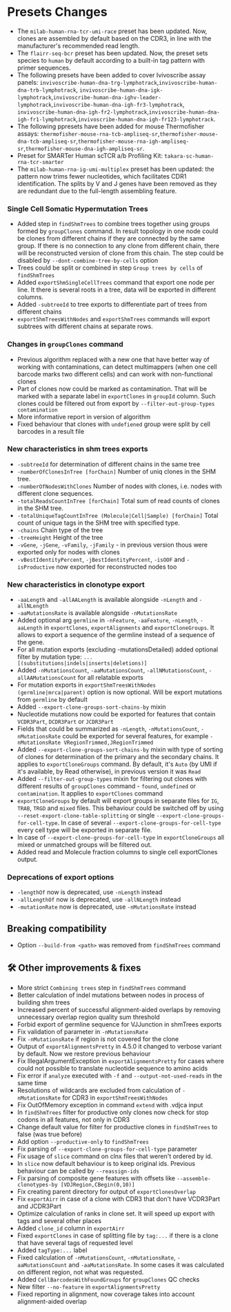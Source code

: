 # Presets Changes

- The `milab-human-rna-tcr-umi-race` preset has been updated. Now, clones are assembled by default based on the CDR3, in
  line with the manufacturer's recommended read length.
- The `flairr-seq-bcr` preset has been updated. Now, the preset sets species to `human` by default according to a
  built-in tag pattern with primer sequences.
- The following presets have been added to cover Ivivoscribe assay
  panels: `invivoscribe-human-dna-trg-lymphotrack`,`invivoscribe-human-dna-trb-lymphotrack`, `invivoscribe-human-dna-igk-lymphotrack`,`invivoscribe-human-dna-ighv-leader-lymphotrack`,`invivoscribe-human-dna-igh-fr3-lymphotrack`, `invivoscribe-human-dna-igh-fr2-lymphotrack`,`invivoscribe-human-dna-igh-fr1-lymphotrack`,`invivoscribe-human-dna-igh-fr123-lymphotrack`.
- The following ppresets have been added for mouse Thermofisher
  assays: `thermofisher-mouse-rna-tcb-ampliseq-sr`,`thermofisher-mouse-dna-tcb-ampliseq-sr`,`thermofisher-mouse-rna-igh-ampliseq-sr`,`thermofisher-mouse-dna-igh-ampliseq-sr`.
- Preset for SMARTer Human scTCR a/b Profiling Kit: `takara-sc-human-rna-tcr-smarter`
- The `milab-human-rna-ig-umi-multiplex` preset has been updated: the pattern now trims fewer nucleotides, which facilitates CDR1 identification. The splits by V and J genes have been removed as they are redundant due to the full-length assembling feature.

### Single Cell Somatic Hypermutation Trees

- Added step in `findShmTrees` to combine trees together using groups formed by `groupClones` command. In result
  topology in one node could be clones from different chains if they are connected by the same group. If there is no
  connection to any clone from different chain, there will be reconstructed version of clone from this chain. The step
  could be disabled by `--dont-combine-tree-by-cells` option
- Trees could be split or combined in step `Group trees by cells` of `findShmTrees`
- Added `exportShmSingleCellTrees` command that export one node per line. It there is several roots in a tree, data will
  be exported in different columns.
- Added `-subtreeId` to tree exports to differentiate part of trees from different chains
- `exportShmTreesWithNodes` and `exportShmTrees` commands will export subtrees with different chains at separate rows.

### Changes in `groupClones` command

- Previous algorithm replaced with a new one that have better way of working with contaminations, can detect
  multimappers (when one cell barcode marks two different cells) and can work with non-functional clones
- Part of clones now could be marked as contamination. That will be marked with a separate label in `exportClones`
  in `groupId` column. Such clones could be filtered out from export by `--filter-out-group-types contamination`
- More informative report in version of algorithm
- Fixed behaviour that clones with `undefiened` group were split by cell barcodes in a result file

### New characteristics in shm trees exports

- `-subtreeId` for determination of different chains in the same tree
- `-numberOfClonesInTree [forChain]` Number of uniq clones in the SHM tree.
- `-numberOfNodesWithClones` Number of nodes with clones, i.e. nodes with different clone sequences.
- `-totalReadsCountInTree [forChain]` Total sum of read counts of clones in the SHM tree.
- `-totalUniqueTagCountInTree (Molecule|Cell|Sample) [forChain]` Total count of unique tags in the SHM tree with
  specified type.
- `-chains` Chain type of the tree
- `-treeHeight` Height of the tree
- `-vGene`, `-jGene`, `-vFamily`, `-jFamily` - in previous version thous were exported only for nodes with clones
- `-vBestIdentityPercent`, `-jBestIdentityPercent`, `-isOOF` and `-isProductive` now exported for reconstructed nodes
  too

### New characteristics in clonotype export

- `-aaLength` and `-allAALength` is available alongside `-nLength` and `-allNLength`
- `-aaMutationsRate` is available alongside `-nMutationsRate`
- Added optional arg `germline` in `-nFeature`, `-aaFeature`, `-nLength`, `-aaLength`
  in `exportClones`, `exportAlignments` and `exportCloneGroups`. It allows to export a sequence of the germline instead
  of a sequence of the gene.
- For all mutation exports (excluding -mutationsDetailed) added optional filter by mutation
  type: `... [(substitutions|indels|inserts|deletions)]`
- Added `-nMutationsCount`, `-aaMutationsCount`, `-allNMutationsCount`, `-allAAMutationsCount` for all relatable exports
- For mutation exports in `exportShmTreesWithNodes` `(germline|mrca|parent)` option is now optional. Will be export
  mutations from `germline` by default
- Added `--export-clone-groups-sort-chains-by` mixin
- Nucleotide mutations now could be exported for features that contain `VCDR3Part`, `DCDR3Part` or `JCDR3Part`
- Fields that could be summarized as `-nLength`, `-nMutationsCount`, `-nMutationsRate` could be exported for several
  features, for example `-nMutationsRate VRegionTrimmed,JRegionTrimmed`
- Added `--export-clone-groups-sort-chains-by` mixin with type of sorting of clones for determination of the primary and
  the secondary chains. It applies to `exportCloneGroups` command. By default, it's `Auto` (by UMI if it's available, by
  Read otherwise), in previous version it was `Read`
- Added `--filter-out-group-types` mixin for filtering out clones with different results of `groupClones`
  command - `found`, `undefined` or `contamination`. It applies to `exportClones` command
- `exportCloneGroups` by default will export groups in separate files for `IG`, `TRAB`, `TRGD` and `mixed` files. This
  behaviour could be switched off by using `--reset-export-clone-table-splitting` or single
  `--export-clone-groups-for-cell-type`. In case of several `--export-clone-groups-for-cell-type` every cell type will
  be exported in separate file.
- In case of `--export-clone-groups-for-cell-type` in `exportCloneGroups` all mixed or unmatched groups will be filtered
  out.
- Added read and Molecule fraction columns to single cell exportClones output.


### Deprecations of export options

- `-lengthOf` now is deprecated, use `-nLength` instead
- `-allLengthOf` now is deprecated, use `-allNLength` instead
- `-mutationRate` now is deprecated, use `-nMutationsRate` instead

## Breaking compatibility

- Option `--build-from <path>` was removed from `findShmTrees` command

## 🛠️ Other improvements & fixes

- More strict `Combining trees` step in `findShmTrees` command
- Better calculation of indel mutations between nodes in process of building shm trees
- Increased percent of successful alignment-aided overlaps by removing unnecessary overlap region quality sum threshold
- Forbid export of germline sequence for VJJunction in shmTrees exports
- Fix validation of parameter in `-nMutationsRate`
- Fix `-nMutationsRate` if region is not covered for the clone
- Output of `exportAlignmentsPretty` in 4.5.0 it changed to verbose variant by default. Now we restore previous
  behaviour
- Fix IllegalArgumentException in `exportAlignmentsPretty` for cases where could not possible to translate nucleotide
  sequence to amino acids
- Fix error if `analyze` executed with `-f` and `--output-not-used-reads` in the same time
- Resolutions of wildcards are excluded from calculation of `-nMutationsRate` for CDR3 in `exportShmTreesWithNodes`
- Fix OutOfMemory exception in command `extend` with .vdjca input
- In `findShmTrees` filter for productive only clones now check for stop codons in all features, not only in CDR3
- Change default value for filter for productive clones in `findShmTrees` to false (was true before)
- Add option `--productive-only` to `findShmTrees`
- Fix parsing of `--export-clone-groups-for-cell-type` parameter
- Fix usage of `slice` command on clnx files that weren't ordered by id.
- In `slice` now default behaviour is to keep original ids. Previous behaviour can be called by `--reassign-ids`
- Fix parsing of composite gene features with offsets like `--assemble-clonotypes-by [VDJRegion,CBegin(0,10)]`
- Fix creating parent directory for output of `exportClonesOverlap`
- Fix `exportAirr` in case of a clone with CDR3 that don't have VCDR3Part and JCDR3Part
- Optimize calculation of ranks in clone set. It will speed up export with tags and several other places
- Added `clone_id` column in `exportAirr`
- Fixed `exportClones` in case of splitting file by `tag:...` if there is a clone that have several tags of requested
  level
- Added `tagType:...` label
- Fixed calculation of `-nMutationsCount`, `-nMutationsRate`, `-aaMutationsCount` and `-aaMutationsRate`. In some cases
  it
  was calculated on different region, not what was requested.
- Added `CellBarcodesWithFoundGroups` for `groupClones` QC checks
- New filter `--no-feature` in `exportAlignmentsPretty`
- Fixed reporting in alignment, now coverage takes into account alignment-aided overlap
